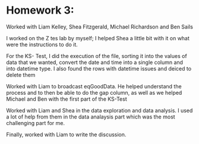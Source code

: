 # Homework 3:

Worked with Liam Kelley, Shea Fitzgerald, Michael Richardson and Ben Sails

I worked on the Z tes lab by myself; I helped Shea a little bit with it on what were the instructions to do it.

For the KS- Test, I did the execution of the file, sorting it into the values of data that we wanted, convert the date and time into a single
column and into datetime type. I also found the rows with datetime issues and deiced to delete them

Worked with Liam to broadcast eqGoodData. He helped understand the process and to then be able to do the gap column, as well as we helped Michael and Ben with the first part of the 
KS-Test

Worked with Liam and Shea in the data exploration and data analysis. I used a lot of help from them in the data analaysis part which was the most 
challenging part for me.

Finally, worked with Liam to write the discussion.
